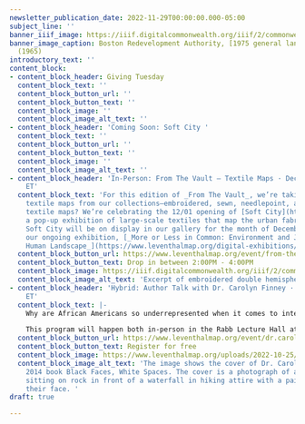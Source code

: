 ```yaml
---
newsletter_publication_date: 2022-11-29T00:00:00.000-05:00
subject_line: ''
banner_iiif_image: https://iiif.digitalcommonwealth.org/iiif/2/commonwealth:bv73fh63t/214,4088,8032,3515/2000,/0/default.jpg
banner_image_caption: Boston Redevelopment Authority, [1975 general land use plan](https://collections.leventhalmap.org/search/commonwealth:6q185466n)
  (1965)
introductory_text: ''
content_block:
- content_block_header: Giving Tuesday
  content_block_text: ''
  content_block_button_url: ''
  content_block_button_text: ''
  content_block_image: ''
  content_block_image_alt_text: ''
- content_block_header: 'Coming Soon: Soft City '
  content_block_text: ''
  content_block_button_url: ''
  content_block_button_text: ''
  content_block_image: ''
  content_block_image_alt_text: ''
- content_block_header: 'In-Person: From The Vault — Textile Maps · Dec 2, 2:00pm
    ET'
  content_block_text: 'For this edition of _From The Vault_, we’re taking a look at
    textile maps from our collections—embroidered, sewn, needlepoint, and more. Why
    textile maps? We’re celebrating the 12/01 opening of [Soft City](https://justpractice.work/),
    a pop-up exhibition of large-scale textiles that map the urban fabric of Boston.
    Soft City will be on display in our gallery for the month of December to accompany
    our ongoing exhibition, [_More or Less in Common: Environment and Justice in the
    Human Landscape_](https://www.leventhalmap.org/digital-exhibitions/more-or-less-in-common/).'
  content_block_button_url: https://www.leventhalmap.org/event/from-the-vault-2022-12-02/
  content_block_button_text: Drop in between 2:00PM - 4:00PM
  content_block_image: https://iiif.digitalcommonwealth.org/iiif/2/commonwealth:q524n639j/1034,163,4272,4123/2000,/0/default.jpg
  content_block_image_alt_text: 'Excerpt of embroidered double hemisphere map. '
- content_block_header: 'Hybrid: Author Talk with Dr. Carolyn Finney · Dec 3, 2:00pm
    ET'
  content_block_text: |-
    Why are African Americans so underrepresented when it comes to interest in nature, outdoor recreation, and environmentalism? Join storyteller, cultural geographer, and accidental environmentalist [Carolyn Finney, PhD](https://www.authorsoutside.com/carolyn-finney/) for a discussion that moves beyond the discourse of the environmental justice movement to examine how the natural environment has been understood, commodified, and represented by both white and black Americans. Dr. Finney and Boston Public Library President **David Leonard** will discuss Dr. Finney’s book **_Black Faces, White Spaces: Reimagining the Relationship of African Americans to the Great Outdoors_** (2014)**_._** After the conversation, there will be time for audience Q&A.

    This program will happen both in-person in the Rabb Lecture Hall at the Central Library in Copley Square as well as online over Zoom webinar.
  content_block_button_url: https://www.leventhalmap.org/event/dr.carolyn-finney-black-faces-white-spaces-reimagining-the-relationship-of-african-americans-to-the-great-outdoors/
  content_block_button_text: Register for free
  content_block_image: https://www.leventhalmap.org/uploads/2022-10-25/bfws_cover-scaled-copy.png
  content_block_image_alt_text: 'The image shows the cover of Dr. Carolyn Finney''s
    2014 book Black Faces, White Spaces. The cover is a photograph of a black person
    sitting on rock in front of a waterfall in hiking attire with a painting covering
    their face. '
draft: true

---
```


